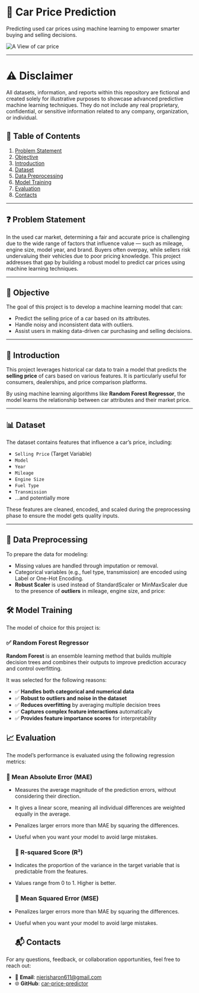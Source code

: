 # 🚗 Car Price Prediction

 Predicting used car prices using machine learning to empower smarter buying and selling decisions.

 ![A View of car price](https://storage.googleapis.com/pod_public/1300/121017.jpg)


---

# ⚠️ Disclaimer
All datasets, information, and reports within this repository are fictional and created solely for illustrative purposes to showcase advanced predictive machine learning techniques. They do not include any real proprietary, confidential, or sensitive information related to any company, organization, or individual.


## 📑 Table of Contents

1. [Problem Statement](#problem-statement)  
2. [Objective](#objective)  
3. [Introduction](#introduction)  
4. [Dataset](#dataset)  
5. [Data Preprocessing](#data-preprocessing)  
6. [Model Training](#model-training)  
7. [Evaluation](#evaluation)  
8. [Contacts](#contacts)

---

## ❓ Problem Statement

In the used car market, determining a fair and accurate price is challenging due to the wide range of factors that influence value — such as mileage, engine size, model year, and brand. Buyers often overpay, while sellers risk undervaluing their vehicles due to poor pricing knowledge. This project addresses that gap by building a robust model to predict car prices using machine learning techniques.

---

## 🎯 Objective

The goal of this project is to develop a machine learning model that can:

- Predict the selling price of a car based on its attributes.
- Handle noisy and inconsistent data with outliers.
- Assist users in making data-driven car purchasing and selling decisions.

---

## 📘 Introduction

This project leverages historical car data to train a model that predicts the **selling price** of cars based on various features. It is particularly useful for consumers, dealerships, and price comparison platforms.

By using machine learning algorithms like **Random Forest Regressor**, the model learns the relationship between car attributes and their market price.

---

## 📊 Dataset

The dataset contains features that influence a car’s price, including:

- `Selling Price` (Target Variable)
- `Model`
- `Year`
- `Mileage`
- `Engine Size`
- `Fuel Type`
- `Transmission`
- ...and potentially more

These features are cleaned, encoded, and scaled during the preprocessing phase to ensure the model gets quality inputs.

---

## 🧹 Data Preprocessing

To prepare the data for modeling:

- Missing values are handled through imputation or removal.
- Categorical variables (e.g., fuel type, transmission) are encoded using Label or One-Hot Encoding.
- **Robust Scaler** is used instead of StandardScaler or MinMaxScaler due to the presence of **outliers** in mileage, engine size, and price:

## 🛠️ Model Training

The model of choice for this project is:

### ✅ Random Forest Regressor

**Random Forest** is an ensemble learning method that builds multiple decision trees and combines their outputs to improve prediction accuracy and control overfitting.

It was selected for the following reasons:

- ✅ **Handles both categorical and numerical data**  
- ✅ **Robust to outliers and noise in the dataset**  
- ✅ **Reduces overfitting** by averaging multiple decision trees  
- ✅ **Captures complex feature interactions** automatically  
- ✅ **Provides feature importance scores** for interpretability  

## 📈 Evaluation

The model’s performance is evaluated using the following regression metrics:

### 📌 Mean Absolute Error (MAE)

- Measures the average magnitude of the prediction errors, without considering their direction.
- It gives a linear score, meaning all individual differences are weighted equally in the average.

- Penalizes larger errors more than MAE by squaring the differences.
- Useful when you want your model to avoid large mistakes.

  ### 📌 R-squared Score (R²)

- Indicates the proportion of the variance in the target variable that is predictable from the features.
- Values range from 0 to 1. Higher is better.

  ### 📌 Mean Squared Error (MSE)

- Penalizes larger errors more than MAE by squaring the differences.
- Useful when you want your model to avoid large mistakes.

  ## 📬 Contacts

For any questions, feedback, or collaboration opportunities, feel free to reach out:

- 📧 **Email**: [njerisharon611@gmail.com](njerisharon611@gmail.com)  
- 🌐 **GitHub**: [car-price-predictor](https://github.com/8Sharon/Car-Price-Prediction)




